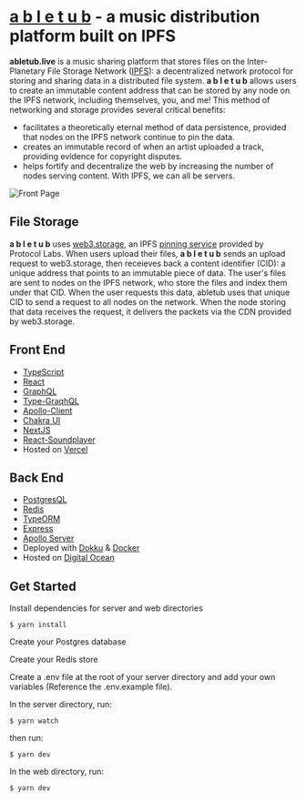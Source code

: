 # **[a b l e t u b](https://abletub.live/)** - a music distribution platform built on IPFS

**abletub.live** is a music sharing platform that stores files on the Inter-Planetary File Storage Network ([IPFS](https://ipfs.io/ "IPFS")): a decentralized network protocol for storing and sharing data in a distributed file system. **a b l e t u b** allows users to create an immutable content address that can be stored by any node on the IPFS network, including themselves, you, and me! This method of networking and storage provides several critical benefits:
 - facilitates a theoretically eternal method of data persistence, provided that nodes on the IPFS network continue to pin the data.
 - creates an immutable record of when an artist uploaded a track, providing evidence for copyright disputes.
 - helps fortify and decentralize the web by increasing the number of nodes serving content. With IPFS, we can all be servers.

![Front Page](https://i.imgur.com/kApR6z3.png[/img])

## File Storage
**a b l e t u b** uses [web3.storage](https://web3.storage/), an IPFS [pinning service](https://docs.ipfs.io/how-to/work-with-pinning-services/) provided by Protocol Labs. When users upload their files, **a b l e t u b** sends an upload request to web3.storage, then receieves back a content identifier (CID): a unique address that points to an immutable piece of data. The user's files are sent to nodes on the IPFS network, who store the files and index them under that CID. When the user requests this data, abletub uses that unique CID to send a request to all nodes on the network. When the node storing that data receives the request, it delivers the packets via the CDN provided by web3.storage.

## Front End
- [TypeScript](https://www.typescriptlang.org/)
- [React](https://reactjs.org/) 
- [GraphQL](https://graphql.org/) 
- [Type-GraqhQL](https://typegraphql.com/) 
- [Apollo-Client](https://www.apollographql.com/docs/react/) 
- [Chakra UI](https://chakra-ui.com/) 
- [NextJS](https://nextjs.org/) 
- [React-Soundplayer](https://github.com/kosmetism/react-soundplayer)
- Hosted on [Vercel](https://vercel.com/)

## Back End
- [PostgresQL](https://www.postgresql.org/)
- [Redis](https://redis.io/)
- [TypeORM](https://typeorm.io/#/)
- [Express](https://expressjs.com/)
- [Apollo Server](https://www.apollographql.com/docs/apollo-server/)
- Deployed with [Dokku](https://dokku.com/) & [Docker](https://www.docker.com/)
- Hosted on [Digital Ocean](https://www.digitalocean.com/)


## Get Started
Install dependencies for server and web directories
```
$ yarn install
```

Create your Postgres database

Create your Redis store

Create a .env file at the root of your server directory and add your own variables (Reference the .env.example file).

In the server directory, run:
```
$ yarn watch
```

then run:
```
$ yarn dev
```

In the web directory, run:
```
$ yarn dev
```



